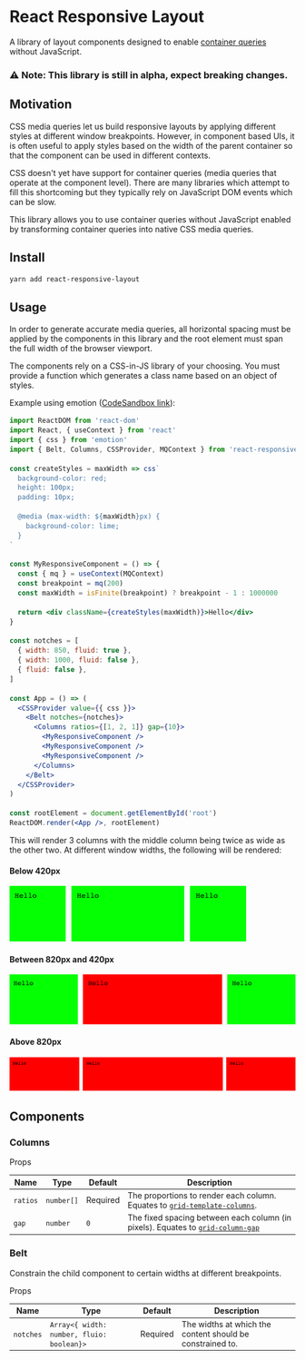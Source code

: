 # React Responsive Layout

A library of layout components designed to enable [container queries](https://css-tricks.com/container-query-discussion/) without JavaScript.

### ⚠️ Note: This library is still in alpha, expect breaking changes.

## Motivation

CSS media queries let us build responsive layouts by applying different styles at different window breakpoints. However, in component based UIs, it is often useful to apply styles based on the width of the parent container so that the component can be used in different contexts.

CSS doesn't yet have support for container queries (media queries that operate at the component level). There are many libraries which attempt to fill this shortcoming but they typically rely on JavaScript DOM events which can be slow.

This library allows you to use container queries without JavaScript enabled by transforming container queries into native CSS media queries.

## Install

```
yarn add react-responsive-layout
```

## Usage

In order to generate accurate media queries, all horizontal spacing must be applied by the components in this library and the root element must span the full width of the browser viewport.

The components rely on a CSS-in-JS library of your choosing. You must provide a function which generates a class name based on an object of styles.

Example using emotion ([CodeSandbox link](https://codesandbox.io/s/rl0vjonq1n)):

```jsx
import ReactDOM from 'react-dom'
import React, { useContext } from 'react'
import { css } from 'emotion'
import { Belt, Columns, CSSProvider, MQContext } from 'react-responsive-layout'

const createStyles = maxWidth => css`
  background-color: red;
  height: 100px;
  padding: 10px;

  @media (max-width: ${maxWidth}px) {
    background-color: lime;
  }
`

const MyResponsiveComponent = () => {
  const { mq } = useContext(MQContext)
  const breakpoint = mq(200)
  const maxWidth = isFinite(breakpoint) ? breakpoint - 1 : 1000000

  return <div className={createStyles(maxWidth)}>Hello</div>
}

const notches = [
  { width: 850, fluid: true },
  { width: 1000, fluid: false },
  { fluid: false },
]

const App = () => (
  <CSSProvider value={{ css }}>
    <Belt notches={notches}>
      <Columns ratios={[1, 2, 1]} gap={10}>
        <MyResponsiveComponent />
        <MyResponsiveComponent />
        <MyResponsiveComponent />
      </Columns>
    </Belt>
  </CSSProvider>
)

const rootElement = document.getElementById('root')
ReactDOM.render(<App />, rootElement)
```

This will render 3 columns with the middle column being twice as wide as the other two. At different window widths, the following will be rendered:

#### Below 420px

![](docs/small.png)

#### Between 820px and 420px

![](docs/medium.png)

#### Above 820px

![](docs/large.png)

## Components

### Columns

Props

| Name     | Type       | Default  | Description                                                                                                                                          |
| -------- | ---------- | -------- | ---------------------------------------------------------------------------------------------------------------------------------------------------- |
| `ratios` | `number[]` | Required | The proportions to render each column. Equates to [`grid-template-columns`](https://developer.mozilla.org/en-US/docs/Web/CSS/grid-template-columns). |
| `gap`    | `number`   | `0`      | The fixed spacing between each column (in pixels). Equates to [`grid-column-gap`](https://developer.mozilla.org/en-US/docs/Web/CSS/column-gap)       |

### Belt

Constrain the child component to certain widths at different breakpoints.

Props

| Name      | Type                                      | Default  | Description                                               |
| --------- | ----------------------------------------- | -------- | --------------------------------------------------------- |
| `notches` | `Array<{ width: number, fluio: boolean}>` | Required | The widths at which the content should be constrained to. |
